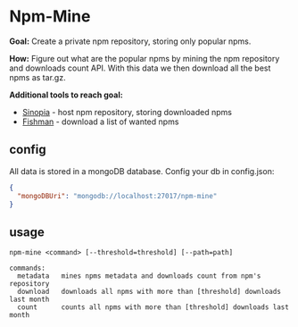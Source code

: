# Npm-Mine

**Goal:** Create a private npm repository, storing only popular npms.

**How:** Figure out what are the popular npms by mining the npm repository and downloads count API. With this data we then download all the best npms as tar.gz.

**Additional tools to reach goal:** 
 - [Sinopia](https://github.com/rlidwka/sinopia) - host npm repository, storing downloaded npms
 - [Fishman](https://github.com/idosh/Fishman) - download a list of wanted npms

config
-------------
All data is stored in a mongoDB database. Config your db in config.json:

```json
{
  "mongoDBUri": "mongodb://localhost:27017/npm-mine"
}
```


usage
------
```
npm-mine <command> [--threshold=threshold] [--path=path]

commands:
  metadata   mines npms metadata and downloads count from npm's repository
  download   downloads all npms with more than [threshold] downloads last month
  count      counts all npms with more than [threshold] downloads last month

```
